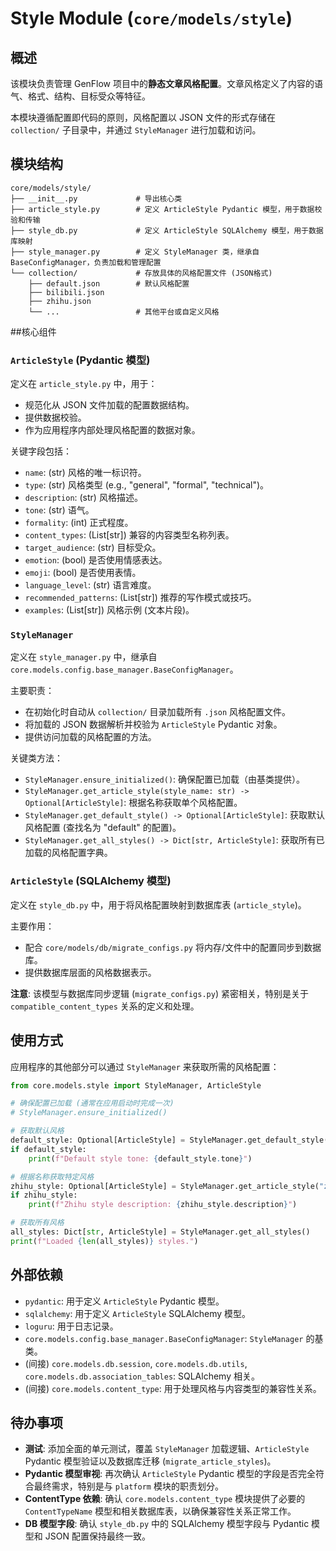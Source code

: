 # Style Module (`core/models/style`)

## 概述

该模块负责管理 GenFlow 项目中的**静态文章风格配置**。文章风格定义了内容的语气、格式、结构、目标受众等特征。

本模块遵循配置即代码的原则，风格配置以 JSON 文件的形式存储在 `collection/` 子目录中，并通过 `StyleManager` 进行加载和访问。

## 模块结构

```
core/models/style/
├── __init__.py             # 导出核心类
├── article_style.py        # 定义 ArticleStyle Pydantic 模型，用于数据校验和传输
├── style_db.py             # 定义 ArticleStyle SQLAlchemy 模型，用于数据库映射
├── style_manager.py        # 定义 StyleManager 类，继承自 BaseConfigManager，负责加载和管理配置
└── collection/             # 存放具体的风格配置文件 (JSON格式)
    ├── default.json        # 默认风格配置
    ├── bilibili.json
    ├── zhihu.json
    └── ...                 # 其他平台或自定义风格
```

##核心组件

### `ArticleStyle` (Pydantic 模型)

定义在 `article_style.py` 中，用于：
*   规范化从 JSON 文件加载的配置数据结构。
*   提供数据校验。
*   作为应用程序内部处理风格配置的数据对象。

关键字段包括：
*   `name`: (str) 风格的唯一标识符。
*   `type`: (str) 风格类型 (e.g., "general", "formal", "technical")。
*   `description`: (str) 风格描述。
*   `tone`: (str) 语气。
*   `formality`: (int) 正式程度。
*   `content_types`: (List[str]) 兼容的内容类型名称列表。
*   `target_audience`: (str) 目标受众。
*   `emotion`: (bool) 是否使用情感表达。
*   `emoji`: (bool) 是否使用表情。
*   `language_level`: (str) 语言难度。
*   `recommended_patterns`: (List[str]) 推荐的写作模式或技巧。
*   `examples`: (List[str]) 风格示例 (文本片段)。

### `StyleManager`

定义在 `style_manager.py` 中，继承自 `core.models.config.base_manager.BaseConfigManager`。

主要职责：
*   在初始化时自动从 `collection/` 目录加载所有 `.json` 风格配置文件。
*   将加载的 JSON 数据解析并校验为 `ArticleStyle` Pydantic 对象。
*   提供访问加载的风格配置的方法。

关键类方法：
*   `StyleManager.ensure_initialized()`: 确保配置已加载（由基类提供）。
*   `StyleManager.get_article_style(style_name: str) -> Optional[ArticleStyle]`: 根据名称获取单个风格配置。
*   `StyleManager.get_default_style() -> Optional[ArticleStyle]`: 获取默认风格配置 (查找名为 "default" 的配置)。
*   `StyleManager.get_all_styles() -> Dict[str, ArticleStyle]`: 获取所有已加载的风格配置字典。

### `ArticleStyle` (SQLAlchemy 模型)

定义在 `style_db.py` 中，用于将风格配置映射到数据库表 (`article_style`)。

主要作用：
*   配合 `core/models/db/migrate_configs.py` 将内存/文件中的配置同步到数据库。
*   提供数据库层面的风格数据表示。

**注意**: 该模型与数据库同步逻辑 (`migrate_configs.py`) 紧密相关，特别是关于 `compatible_content_types` 关系的定义和处理。

## 使用方式

应用程序的其他部分可以通过 `StyleManager` 来获取所需的风格配置：

```python
from core.models.style import StyleManager, ArticleStyle

# 确保配置已加载 (通常在应用启动时完成一次)
# StyleManager.ensure_initialized()

# 获取默认风格
default_style: Optional[ArticleStyle] = StyleManager.get_default_style()
if default_style:
    print(f"Default style tone: {default_style.tone}")

# 根据名称获取特定风格
zhihu_style: Optional[ArticleStyle] = StyleManager.get_article_style("zhihu")
if zhihu_style:
    print(f"Zhihu style description: {zhihu_style.description}")

# 获取所有风格
all_styles: Dict[str, ArticleStyle] = StyleManager.get_all_styles()
print(f"Loaded {len(all_styles)} styles.")
```

## 外部依赖

*   `pydantic`: 用于定义 `ArticleStyle` Pydantic 模型。
*   `sqlalchemy`: 用于定义 `ArticleStyle` SQLAlchemy 模型。
*   `loguru`: 用于日志记录。
*   `core.models.config.base_manager.BaseConfigManager`: `StyleManager` 的基类。
*   (间接) `core.models.db.session`, `core.models.db.utils`, `core.models.db.association_tables`: SQLAlchemy 相关。
*   (间接) `core.models.content_type`: 用于处理风格与内容类型的兼容性关系。

## 待办事项

*   **测试**: 添加全面的单元测试，覆盖 `StyleManager` 加载逻辑、`ArticleStyle` Pydantic 模型验证以及数据库迁移 (`migrate_article_styles`)。
*   **Pydantic 模型审视**: 再次确认 `ArticleStyle` Pydantic 模型的字段是否完全符合最终需求，特别是与 `platform` 模块的职责划分。
*   **ContentType 依赖**: 确认 `core.models.content_type` 模块提供了必要的 `ContentTypeName` 模型和相关数据库表，以确保兼容性关系正常工作。
*   **DB 模型字段**: 确认 `style_db.py` 中的 SQLAlchemy 模型字段与 Pydantic 模型和 JSON 配置保持最终一致。 